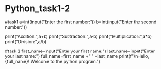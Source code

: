 # Python_task1-2

#task1
a=int(input("Enter the first number:"))
b=int(input("Enter the second number:"))

print("Addition:",a+b)
print("Subtraction:",a-b)
print("Multiplication:",a*b)
print("Division:",a/b)




#task 2
first_name=input("Enter your first name:")
last_name=input("Enter your last name:")
full_name=first_name +" " +last_name
print(f"\nHello, {full_name}! Welcome to the python program.")
